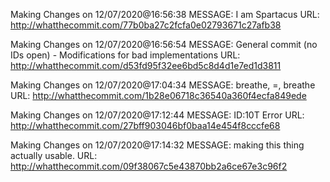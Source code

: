 Making Changes on 12/07/2020@16:56:38
	MESSAGE: I am Spartacus
	URL: http://whatthecommit.com/77b0ba27c2fcfa0e02793671c27afb38



Making Changes on 12/07/2020@16:56:54
	MESSAGE: General commit (no IDs open) - Modifications for bad implementations
	URL: http://whatthecommit.com/d53fd95f32ee6bd5c8d4d1e7ed1d3811



Making Changes on 12/07/2020@17:04:34
	MESSAGE: breathe, =, breathe
	URL: http://whatthecommit.com/1b28e06718c36540a360f4ecfa849ede



Making Changes on 12/07/2020@17:12:44
	MESSAGE: ID:10T Error
	URL: http://whatthecommit.com/27bff903046bf0baa14e454f8cccfe68



Making Changes on 12/07/2020@17:14:32
	MESSAGE: making this thing actually usable.
	URL: http://whatthecommit.com/09f38067c5e43870bb2a6ce67e3c96f2



